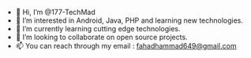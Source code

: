 - 👋 Hi, I’m @177-TechMad
- 👀 I’m interested in Android, Java, PHP and learning new technologies. 
- 🌱 I’m currently learning cutting edge technologies.
- 💞️ I’m looking to collaborate on open source projects.
- 📫 You can reach through my email : fahadhammad649@gmail.com
<!---
177-TechMad/177-TechMad is a ✨ special ✨ repository because its `README.md` (this file) appears on your GitHub profile.
You can click the Preview link to take a look at your changes.
--->
